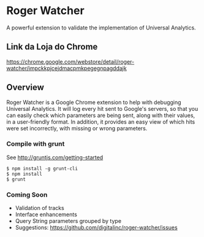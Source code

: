 # Roger Watcher
A powerful extension to validate the implementation of Universal Analytics.

## Link da Loja do Chrome
https://chrome.google.com/webstore/detail/roger-watcher/impckkpjcejdmacpmkpegegnpagddajk

## Overview
Roger Watcher is a Google Chrome extension to help with debugging Universal Analytics. It will log every hit sent to Google's servers, so that you can easily check which parameters are being sent, along with their values, in a user-friendly format. In addition, it provides an easy view of which hits were set incorrectly, with missing or wrong parameters.

### Compile with grunt
See http://gruntjs.com/getting-started
```
$ npm install -g grunt-cli
$ npm install
$ grunt
```
### Coming Soon
* Validation of tracks
* Interface enhancements
* Query String parameters grouped by type
* Suggestions: https://github.com/digitalinc/roger-watcher/issues
